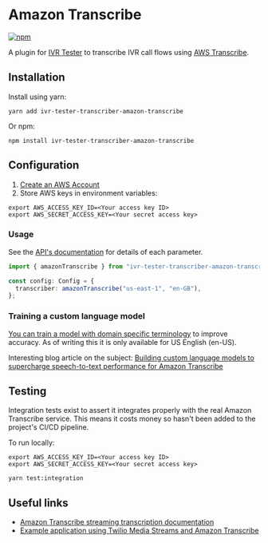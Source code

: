 # Amazon Transcribe

[![npm](https://img.shields.io/npm/v/ivr-tester-transcriber-amazon-transcribe)](https://www.npmjs.com/package/ivr-tester-transcriber-amazon-transcribe)

A plugin for [IVR Tester](https://github.com/SketchingDev/ivr-tester) to transcribe IVR call flows using 
[AWS Transcribe](https://aws.amazon.com/transcribe/).

## Installation

Install using yarn:

```shell
yarn add ivr-tester-transcriber-amazon-transcribe
```

Or npm:

```shell
npm install ivr-tester-transcriber-amazon-transcribe
```

## Configuration

1. [Create an AWS Account](https://docs.aws.amazon.com/transcribe/latest/dg/setting-up-asc.html)
2. Store AWS keys in environment variables:
   
```shell
export AWS_ACCESS_KEY_ID=<Your access key ID>
export AWS_SECRET_ACCESS_KEY=<Your secret access key>
```

### Usage

See the [API's documentation](./doc/modules/_index_.md) for details of each parameter.

```typescript
import { amazonTranscribe } from "ivr-tester-transcriber-amazon-transcribe";

const config: Config = {
  transcriber: amazonTranscribe("us-east-1", "en-GB"),
};
```

### Training a custom language model

[You can train a model with domain specific terminology](https://docs.aws.amazon.com/transcribe/latest/dg/custom-language-models.html)
to improve accuracy. As of writing this it is only available for US English (en-US).

Interesting blog article on the subject: [Building custom language models to supercharge speech-to-text performance for Amazon Transcribe](https://aws.amazon.com/blogs/machine-learning/building-custom-language-models-to-supercharge-speech-to-text-performance-for-amazon-transcribe/)

## Testing

Integration tests exist to assert it integrates properly with the real Amazon Transcribe service. This means it costs
money so hasn't been added to the project's CI/CD pipeline.

To run locally:

```shell
export AWS_ACCESS_KEY_ID=<Your access key ID>
export AWS_SECRET_ACCESS_KEY=<Your secret access key>

yarn test:integration
```

## Useful links

* [Amazon Transcribe streaming transcription documentation](https://docs.aws.amazon.com/transcribe/latest/dg/streaming.html)
* [Example application using Twilio Media Streams and Amazon Transcribe](https://github.com/TwilioDevEd/talkin-cedric-node)
